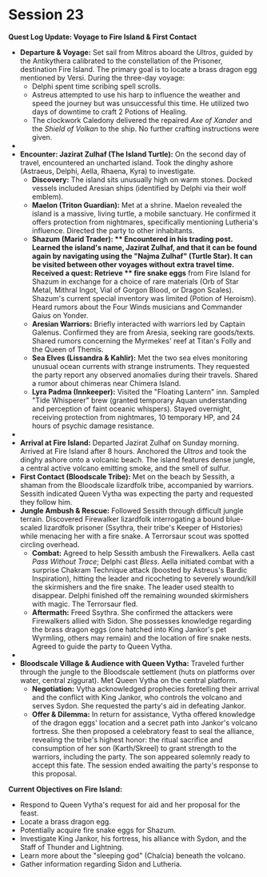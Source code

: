 # Session 23

 **Quest Log Update: Voyage to Fire Island & First Contact**

* **Departure & Voyage:** Set sail from Mitros aboard the *Ultros*, guided by the Antikythera calibrated to the constellation of the Prisoner, destination Fire Island. The primary goal is to locate a brass dragon egg mentioned by Versi. During the three-day voyage:  
  * Delphi spent time scribing spell scrolls.  
  * Astreus attempted to use his harp to influence the weather and speed the journey but was unsuccessful this time. He utilized two days of downtime to craft 2 Potions of Healing.  
  * The clockwork Caledony delivered the repaired *Axe of Xander* and the *Shield of Volkan* to the ship. No further crafting instructions were given.  
*   
* **Encounter: Jazirat Zulhaf (The Island Turtle):** On the second day of travel, encountered an uncharted island. Took the dinghy ashore (Astraeus, Delphi, Aella, Rhaena, Kyra) to investigate.  
  * **Discovery:** The island sits unusually high on warm stones. Docked vessels included Aresian ships (identified by Delphi via their wolf emblem).  
  * **Maelon (Triton Guardian):** Met at a shrine. Maelon revealed the island is a massive, living turtle, a mobile sanctuary. He confirmed it offers protection from nightmares, specifically mentioning Lutheria's influence. Directed the party to other inhabitants.  
  * **Shazum (Marid Trader): ** Encountered in his trading post. Learned the island's name, Jazirat Zulhaf, and that it can be found again by navigating using the "Najma Zulhaf" (Turtle Star). It can be visited between other voyages without extra travel time. Received a quest: Retrieve ** fire snake eggs** from Fire Island for Shazum in exchange for a choice of rare materials (Orb of Star Metal, Mithral Ingot, Vial of Gorgon Blood, or Dragon Scales). Shazum's current special inventory was limited (Potion of Heroism). Heard rumors about the Four Winds musicians and Commander Gaius on Yonder.  
  * **Aresian Warriors:** Briefly interacted with warriors led by Captain Galenus. Confirmed they are from Aresia, seeking rare goods/texts. Shared rumors concerning the Myrmekes' reef at Titan's Folly and the Queen of Themis.  
  * **Sea Elves (Lissandra & Kahlir):** Met the two sea elves monitoring unusual ocean currents with strange instruments. They requested the party report any observed anomalies during their travels. Shared a rumor about chimeras near Chimera Island.  
  * **Lyra Padma (Innkeeper):** Visited the "Floating Lantern" inn. Sampled "Tide Whisperer" brew (granted temporary Aquan understanding and perception of faint oceanic whispers). Stayed overnight, receiving protection from nightmares, 10 temporary HP, and 24 hours of psychic damage resistance.  
*   
* **Arrival at Fire Island:** Departed Jazirat Zulhaf on Sunday morning. Arrived at Fire Island after 8 hours. Anchored the *Ultros* and took the dinghy ashore onto a volcanic beach. The island features dense jungle, a central active volcano emitting smoke, and the smell of sulfur.  
* **First Contact (Bloodscale Tribe):** Met on the beach by Sessith, a shaman from the Bloodscale lizardfolk tribe, accompanied by warriors. Sessith indicated Queen Vytha was expecting the party and requested they follow him.  
* **Jungle Ambush & Rescue:** Followed Sessith through difficult jungle terrain. Discovered Firewalker lizardfolk interrogating a bound blue-scaled lizardfolk prisoner (Ssythra, their tribe's Keeper of Histories) while menacing her with a fire snake. A Terrorsaur scout was spotted circling overhead.  
  * **Combat:** Agreed to help Sessith ambush the Firewalkers. Aella cast *Pass Without Trace*; Delphi cast *Bless*. Aella initiated combat with a surprise Chakram Technique attack (boosted by Astreus's Bardic Inspiration), hitting the leader and ricocheting to severely wound/kill the skirmishers and the fire snake. The leader used stealth to disappear. Delphi finished off the remaining wounded skirmishers with magic. The Terrorsaur fled.  
  * **Aftermath:** Freed Ssythra. She confirmed the attackers were Firewalkers allied with Sidon. She possesses knowledge regarding the brass dragon eggs (one hatched into King Jankor's pet Wyrmling, others may remain) and the location of fire snake nests. Agreed to guide the party to Queen Vytha.  
*   
* **Bloodscale Village & Audience with Queen Vytha:** Traveled further through the jungle to the Bloodscale settlement (huts on platforms over water, central ziggurat). Met Queen Vytha on the central platform.  
  * **Negotiation:** Vytha acknowledged prophecies foretelling their arrival and the conflict with King Jankor, who controls the volcano and serves Sydon. She requested the party's aid in defeating Jankor.  
  * **Offer & Dilemma:** In return for assistance, Vytha offered knowledge of the dragon eggs' location and a secret path into Jankor's volcano fortress. She then proposed a celebratory feast to seal the alliance, revealing the tribe's highest honor: the ritual sacrifice and consumption of her son (Karth/Skreel) to grant strength to the warriors, including the party. The son appeared solemnly ready to accept this fate. The session ended awaiting the party's response to this proposal.

 **Current Objectives on Fire Island:**

* Respond to Queen Vytha's request for aid and her proposal for the feast.  
* Locate a brass dragon egg.  
* Potentially acquire fire snake eggs for Shazum.  
* Investigate King Jankor, his fortress, his alliance with Sydon, and the Staff of Thunder and Lightning.  
* Learn more about the "sleeping god" (Chalcia) beneath the volcano.  
* Gather information regarding Sidon and Lutheria.
